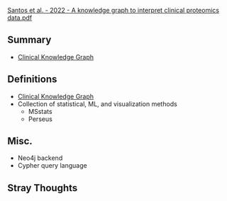 [Santos et al. - 2022 - A knowledge graph to interpret clinical proteomics data.pdf](file:///Users/andrew/Zotero/storage/GJFJZL6B/Santos%20et%20al.%20-%202022%20-%20A%20knowledge%20graph%20to%20interpret%20clinical%20proteomics%20data.pdf)
## Summary

- [Clinical Knowledge Graph](Clinical%20Knowledge%20Graph.md)
## Definitions

- [Clinical Knowledge Graph](Clinical%20Knowledge%20Graph.md)
- Collection of statistical, ML, and visualization methods
	- MSstats
	- Perseus
## Misc.

- Neo4j backend
- Cypher query language
## Stray Thoughts

